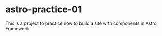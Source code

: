 # astro-practice-01
This is a project to practice how to build a site with components in Astro Framework
